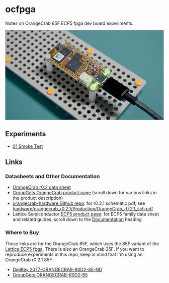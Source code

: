 # ocfpga

Notes on OrangeCrab 85F ECP5 fpga dev board experiments.

![OrangeCrab fpga dev board with USB cable. Both LEDs are green.](01_smoke_test/oc-smoke-test.jpeg)


## Experiments

- [01 Smoke Test](01_smoke_test)


## Links


### Datasheets and Other Documentation

- [OrangeCrab r0.2 data sheet](https://groupgets-files.s3.amazonaws.com/Digikey_Marketplace/orangecrab_datasheet-r0.2.pdf)
- [GroupGets OrangeCrab product page](https://groupgets.com/products/orange-crab-85f-lattice-ecp5-fpga-development-kit) (scroll down for various links in the product description)
- [orangecrab-hardware Github repo](https://github.com/orangecrab-fpga/orangecrab-hardware): for r0.2.1 schematic pdf, see [hardware/orangecrab_r0.2.1/Production/OrangeCrab_r0.2.1_sch.pdf](https://github.com/orangecrab-fpga/orangecrab-hardware/blob/main/hardware/orangecrab_r0.2.1/Production/OrangeCrab_r0.2.1_sch.pdf)
- Lattice Semiconductor [ECP5 product page](https://www.latticesemi.com/Products/FPGAandCPLD/ECP5): for ECP5 family data sheet and related guides, scroll down to the [Documentation](https://www.latticesemi.com/Products/FPGAandCPLD/ECP5#_11D625E1D2C7406C96A5312C93FF0CBD) heading


### Where to Buy

These links are for the OrangeCrab 85F, which uses the 85F variant of the
[Lattice ECP5 fpga](https://www.latticesemi.com/Products/FPGAandCPLD/ECP5).
There is also an OrangeCrab 25F. If you want to reproduce experiments in
this repo, keep in mind that I'm using an OrangeCrab r0.2.1 85F.

- [DigiKey 2077-ORANGECRAB-R0D2-85-ND](https://www.digikey.com/en/products/detail/groupgets-llc/ORANGECRAB-R0D2-85/16894260)
- [GroupGets ORANGECRAB-R0D2-85](https://groupgets.com/products/orange-crab-85f-lattice-ecp5-fpga-development-kit)
